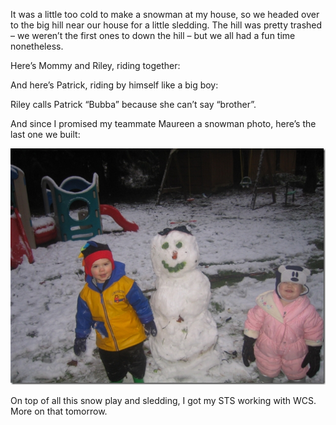 It was a little too cold to make a snowman at my house, so we headed
over to the big hill near our house for a little sledding. The hill was
pretty trashed – we weren’t the first ones to down the hill – but we all
had a fun time nonetheless.

Here’s Mommy and Riley, riding together:

And here’s Patrick, riding by himself like a big boy:

Riley calls Patrick “Bubba” because she can’t say “brother”.

And since I promised my teammate Maureen a snowman photo, here’s the
last one we built:

[![](IMG_5869_thumb.jpg)](https://raw.githubusercontent.com/devhawk/devhawk.github.io/c47956fa84deaf96e28ebeba443f2b5519f14caa/images/blog/20070111-1607-playing-in-the-snow/IMG_5869.jpg)

On top of all this snow play and sledding, I got my STS working with
WCS. More on that tomorrow.
